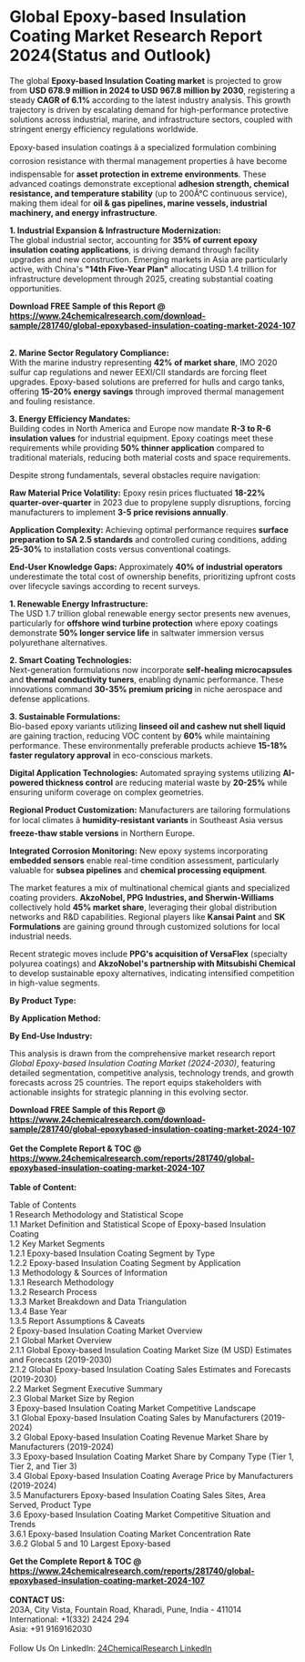<h1>Global Epoxy-based Insulation Coating Market Research Report 2024(Status and Outlook)</h1><p>The global <strong>Epoxy-based Insulation Coating market</strong> is projected to grow from <strong>USD 678.9 million in 2024 to USD 967.8 million by 2030</strong>, registering a steady <strong>CAGR of 6.1%</strong> according to the latest industry analysis. This growth trajectory is driven by escalating demand for high-performance protective solutions across industrial, marine, and infrastructure sectors, coupled with stringent energy efficiency regulations worldwide.</p><p>Epoxy-based insulation coatings â a specialized formulation combining corrosion resistance with thermal management properties â have become indispensable for <strong>asset protection in extreme environments</strong>. These advanced coatings demonstrate exceptional <strong>adhesion strength, chemical resistance, and temperature stability</strong> (up to 200Â°C continuous service), making them ideal for <strong>oil &amp; gas pipelines, marine vessels, industrial machinery, and energy infrastructure</strong>.</p><p><strong>1. Industrial Expansion &amp; Infrastructure Modernization:</strong><br>
The global industrial sector, accounting for <strong>35% of current epoxy insulation coating applications</strong>, is driving demand through facility upgrades and new construction. Emerging markets in Asia are particularly active, with China's <strong>"14th Five-Year Plan"</strong> allocating USD 1.4 trillion for infrastructure development through 2025, creating substantial coating opportunities.</p><div><b>Download FREE Sample of this Report @ 
            <a href="https://www.24chemicalresearch.com/download-sample/281740/global-epoxybased-insulation-coating-market-2024-107">
            https://www.24chemicalresearch.com/download-sample/281740/global-epoxybased-insulation-coating-market-2024-107</a></b></div><br><p><strong>2. Marine Sector Regulatory Compliance:</strong><br>
With the marine industry representing <strong>42% of market share</strong>, IMO 2020 sulfur cap regulations and newer EEXI/CII standards are forcing fleet upgrades. Epoxy-based solutions are preferred for hulls and cargo tanks, offering <strong>15-20% energy savings</strong> through improved thermal management and fouling resistance.</p><p><strong>3. Energy Efficiency Mandates:</strong><br>
Building codes in North America and Europe now mandate <strong>R-3 to R-6 insulation values</strong> for industrial equipment. Epoxy coatings meet these requirements while providing <strong>50% thinner application</strong> compared to traditional materials, reducing both material costs and space requirements.</p><p>Despite strong fundamentals, several obstacles require navigation:</p><p><strong>Raw Material Price Volatility:</strong> Epoxy resin prices fluctuated <strong>18-22% quarter-over-quarter</strong> in 2023 due to propylene supply disruptions, forcing manufacturers to implement <strong>3-5 price revisions annually</strong>.</p><p><strong>Application Complexity:</strong> Achieving optimal performance requires <strong>surface preparation to SA 2.5 standards</strong> and controlled curing conditions, adding <strong>25-30%</strong> to installation costs versus conventional coatings.</p><p><strong>End-User Knowledge Gaps:</strong> Approximately <strong>40% of industrial operators</strong> underestimate the total cost of ownership benefits, prioritizing upfront costs over lifecycle savings according to recent surveys.</p><p><strong>1. Renewable Energy Infrastructure:</strong><br>
The USD 1.7 trillion global renewable energy sector presents new avenues, particularly for <strong>offshore wind turbine protection</strong> where epoxy coatings demonstrate <strong>50% longer service life</strong> in saltwater immersion versus polyurethane alternatives.</p><p><strong>2. Smart Coating Technologies:</strong><br>
Next-generation formulations now incorporate <strong>self-healing microcapsules</strong> and <strong>thermal conductivity tuners</strong>, enabling dynamic performance. These innovations command <strong>30-35% premium pricing</strong> in niche aerospace and defense applications.</p><p><strong>3. Sustainable Formulations:</strong><br>
Bio-based epoxy variants utilizing <strong>linseed oil and cashew nut shell liquid</strong> are gaining traction, reducing VOC content by <strong>60%</strong> while maintaining performance. These environmentally preferable products achieve <strong>15-18% faster regulatory approval</strong> in eco-conscious markets.</p><p><strong>Digital Application Technologies:</strong> Automated spraying systems utilizing <strong>AI-powered thickness control</strong> are reducing material waste by <strong>20-25%</strong> while ensuring uniform coverage on complex geometries.</p><p><strong>Regional Product Customization:</strong> Manufacturers are tailoring formulations for local climates â <strong>humidity-resistant variants</strong> in Southeast Asia versus <strong>freeze-thaw stable versions</strong> in Northern Europe.</p><p><strong>Integrated Corrosion Monitoring:</strong> New epoxy systems incorporating <strong>embedded sensors</strong> enable real-time condition assessment, particularly valuable for <strong>subsea pipelines</strong> and <strong>chemical processing equipment</strong>.</p><p>The market features a mix of multinational chemical giants and specialized coating providers. <strong>AkzoNobel, PPG Industries, and Sherwin-Williams</strong> collectively hold <strong>45% market share</strong>, leveraging their global distribution networks and R&amp;D capabilities. Regional players like <strong>Kansai Paint</strong> and <strong>SK Formulations</strong> are gaining ground through customized solutions for local industrial needs.</p><p>Recent strategic moves include <strong>PPG's acquisition of VersaFlex</strong> (specialty polyurea coatings) and <strong>AkzoNobel's partnership with Mitsubishi Chemical</strong> to develop sustainable epoxy alternatives, indicating intensified competition in high-value segments.</p><p><strong>By Product Type:</strong></p><p><strong>By Application Method:</strong></p><p><strong>By End-Use Industry:</strong></p><p>This analysis is drawn from the comprehensive market research report <em>Global Epoxy-based Insulation Coating Market (2024-2030)</em>, featuring detailed segmentation, competitive analysis, technology trends, and growth forecasts across 25 countries. The report equips stakeholders with actionable insights for strategic planning in this evolving sector.</p><div><b>Download FREE Sample of this Report @ 
            <a href="https://www.24chemicalresearch.com/download-sample/281740/global-epoxybased-insulation-coating-market-2024-107">
            https://www.24chemicalresearch.com/download-sample/281740/global-epoxybased-insulation-coating-market-2024-107</a></b></div><br><div><b>Get the Complete Report & TOC @ 
            <a href="https://www.24chemicalresearch.com/reports/281740/global-epoxybased-insulation-coating-market-2024-107">
            https://www.24chemicalresearch.com/reports/281740/global-epoxybased-insulation-coating-market-2024-107</a></b></div><br>
            <b>Table of Content:</b><p>Table of Contents<br />
 1 Research Methodology and Statistical Scope<br />
 1.1 Market Definition and Statistical Scope of Epoxy-based Insulation Coating<br />
 1.2 Key Market Segments<br />
 1.2.1 Epoxy-based Insulation Coating Segment by Type<br />
 1.2.2 Epoxy-based Insulation Coating Segment by Application<br />
 1.3 Methodology & Sources of Information<br />
 1.3.1 Research Methodology<br />
 1.3.2 Research Process<br />
 1.3.3 Market Breakdown and Data Triangulation<br />
 1.3.4 Base Year<br />
 1.3.5 Report Assumptions & Caveats<br />
 2 Epoxy-based Insulation Coating Market Overview<br />
 2.1 Global Market Overview<br />
 2.1.1 Global Epoxy-based Insulation Coating Market Size (M USD) Estimates and Forecasts (2019-2030)<br />
 2.1.2 Global Epoxy-based Insulation Coating Sales Estimates and Forecasts (2019-2030)<br />
 2.2 Market Segment Executive Summary<br />
 2.3 Global Market Size by Region<br />
 3 Epoxy-based Insulation Coating Market Competitive Landscape<br />
 3.1 Global Epoxy-based Insulation Coating Sales by Manufacturers (2019-2024)<br />
 3.2 Global Epoxy-based Insulation Coating Revenue Market Share by Manufacturers (2019-2024)<br />
 3.3 Epoxy-based Insulation Coating Market Share by Company Type (Tier 1, Tier 2, and Tier 3)<br />
 3.4 Global Epoxy-based Insulation Coating Average Price by Manufacturers (2019-2024)<br />
 3.5 Manufacturers Epoxy-based Insulation Coating Sales Sites, Area Served, Product Type<br />
 3.6 Epoxy-based Insulation Coating Market Competitive Situation and Trends<br />
 3.6.1 Epoxy-based Insulation Coating Market Concentration Rate<br />
 3.6.2 Global 5 and 10 Largest Epoxy-based</p><div><b>Get the Complete Report & TOC @ 
            <a href="https://www.24chemicalresearch.com/reports/281740/global-epoxybased-insulation-coating-market-2024-107">
            https://www.24chemicalresearch.com/reports/281740/global-epoxybased-insulation-coating-market-2024-107</a></b></div><br><b>CONTACT US:</b><br>
            203A, City Vista, Fountain Road, Kharadi, Pune, India - 411014<br>
            International: +1(332) 2424 294<br>
            Asia: +91 9169162030 <br><br>
            Follow Us On LinkedIn: <a href="https://www.linkedin.com/company/24chemicalresearch/">24ChemicalResearch LinkedIn</a>